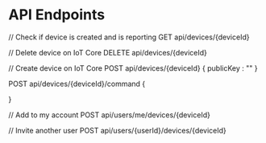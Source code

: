 # API Endpoints

// Check if device is created and is reporting
GET api/devices/{deviceId}

// Delete device on IoT Core
DELETE api/devices/{deviceId}

// Create device on IoT Core
POST api/devices/{deviceId}
{
publicKey : ""
}

POST api/devices/{deviceId}/command
{

}

// Add to my account
POST api/users/me/devices/{deviceId}

// Invite another user
POST api/users/{userId}/devices/{deviceId}
